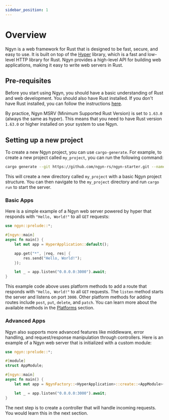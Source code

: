 ```yaml
---
sidebar_position: 1
---
```


# Overview

Ngyn is a web framework for Rust that is designed to be fast, secure, and easy to use. It is built on top of the [Hyper](https://hyper.rs) library, which is a fast and low-level HTTP library for Rust. Ngyn provides a high-level API for building web applications, making it easy to write web servers in Rust.

## Pre-requisites

Before you start using Ngyn, you should have a basic understanding of Rust and web development. You should also have Rust installed. If you don't have Rust installed, you can follow the instructions [here](https://www.rust-lang.org/tools/install).

By practice, Ngyn MSRV (Minimum Supported Rust Version) is set to `1.63.0` (always the same as hyper). This means that you need to have Rust version `1.63.0` or higher installed on your system to use Ngyn.

## Setting up a new project

To create a new Ngyn project, you can use `cargo-generate`. For example, to create a new project called `my_project`, you can run the following command:

```bash
cargo generate --git https://github.com/ngyn-rs/ngyn-starter.git --name my_project
```

This will create a new directory called `my_project` with a basic Ngyn project structure. You can then navigate to the `my_project` directory and run `cargo run` to start the server.

### Basic Apps

Here is a simple example of a Ngyn web server powered by hyper that responds with `"Hello, World!"` to all `GET` requests:

```rust
use ngyn::prelude::*;

#[ngyn::main]
async fn main() {
    let mut app = HyperApplication::default();

    app.get("*", |req, res| {
        res.send("Hello, World!");
    });

    let _ = app.listen("0.0.0.0:3000").await;
}
```

This example code above uses platform methods to add a route that responds with `"Hello, World!"` to all `GET` requests. The `listen` method starts the server and listens on port `3000`. Other platform methods for adding routes include `post`, `put`, `delete`, and `patch`. You can learn more about the available methods in the [Platforms](/docs/platforms) section.

### Advanced Apps

Ngyn also supports more advanced features like middleware, error handling, and request/response manipulation through controllers. Here is an example of a Ngyn web server that is initialized with a custom module:

```rust
use ngyn::prelude::*;

#[module]
struct AppModule;

#[ngyn::main]
async fn main() {
    let mut app = NgynFactory::<HyperApplication>::create::<AppModule>();

    let _ = app.listen("0.0.0.0:3000").await;
}
```

The next step is to create a controller that will handle incoming requests. You would learn this in the next section.
